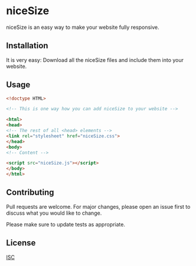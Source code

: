 # niceSize

niceSize is an easy way to make your website fully responsive.

## Installation

It is very easy: Download all the niceSize files and include them into your website.

## Usage

```html
<!doctype HTML>

<!-- This is one way how you can add niceSize to your website -->

<html>
<head>
<!-- The rest of all <head> elements -->
<link rel="stylesheet" href="niceSize.css">
</head>
<body>
<!-- Content -->

<script src="niceSize.js"></script>
</body>
</html>
```

## Contributing
Pull requests are welcome. For major changes, please open an issue first to discuss what you would like to change.

Please make sure to update tests as appropriate.

## License
[ISC](https://opensource.org/licenses/ISC)
